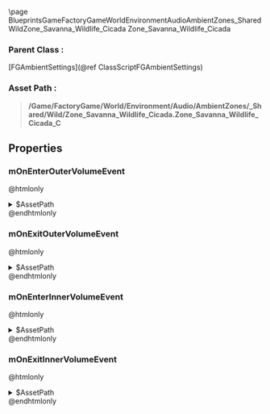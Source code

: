 \page BlueprintsGameFactoryGameWorldEnvironmentAudioAmbientZones_SharedWildZone_Savanna_Wildlife_Cicada Zone_Savanna_Wildlife_Cicada
### Parent Class :
[FGAmbientSettings](@ref ClassScriptFGAmbientSettings)
### Asset Path :
<b><blockquote>/Game/FactoryGame/World/Environment/Audio/AmbientZones/_Shared/Wild/Zone_Savanna_Wildlife_Cicada.Zone_Savanna_Wildlife_Cicada_C</blockquote></b>
## Properties

### mOnEnterOuterVolumeEvent
@htmlonly
<details>
 <summary>$AssetPath</summary>
<b><a href="_blueprints_game_factory_game_world_environment_audio_ambient_zones__shared_wild_play__wildlife__cicada_loop__st__outer.html"><blockquote>Play_Wildlife_CicadaLoop_St_Outer</blockquote></a></b>
</details>
@endhtmlonly

### mOnExitOuterVolumeEvent
@htmlonly
<details>
 <summary>$AssetPath</summary>
<b><a href="_blueprints_game_factory_game_world_environment_audio_ambient_zones__shared_wild_stop__wildlife__cicada_loop__st__outer.html"><blockquote>Stop_Wildlife_CicadaLoop_St_Outer</blockquote></a></b>
</details>
@endhtmlonly

### mOnEnterInnerVolumeEvent
@htmlonly
<details>
 <summary>$AssetPath</summary>
<b><a href="_blueprints_game_factory_game_world_environment_audio_ambient_zones__shared_wild_play__wildlife__cicada_loop__st__inner.html"><blockquote>Play_Wildlife_CicadaLoop_St_Inner</blockquote></a></b>
</details>
@endhtmlonly

### mOnExitInnerVolumeEvent
@htmlonly
<details>
 <summary>$AssetPath</summary>
<b><a href="_blueprints_game_factory_game_world_environment_audio_ambient_zones__shared_wild_stop__wildlife__cicada_loop__st__inner.html"><blockquote>Stop_Wildlife_CicadaLoop_St_Inner</blockquote></a></b>
</details>
@endhtmlonly


